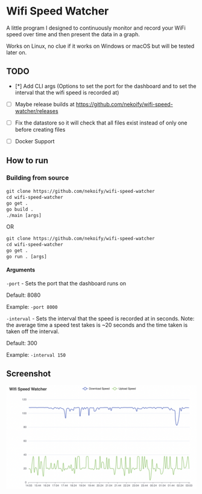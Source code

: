 # Wifi Speed Watcher

A little program I designed to continuously monitor and record your WiFi speed over time and then present the data in a graph.
 
Works on Linux, no clue if it works on Windows or macOS but will be tested later on.

## TODO
- [*] Add CLI args (Options to set the port for the dashboard and to set the interval that the wifi speed is recorded at)
- [ ] Maybe release builds at https://github.com/nekoify/wifi-speed-watcher/releases
- [ ] Fix the datastore so it will check that all files exist instead of only one before creating files
- [ ] Docker Support


## How to run
### Building from source
```
git clone https://github.com/nekoify/wifi-speed-watcher
cd wifi-speed-watcher
go get .
go build .
./main [args]
```
OR
```
git clone https://github.com/nekoify/wifi-speed-watcher
cd wifi-speed-watcher
go get .
go run . [args]
```
#### Arguments
`-port` - Sets the port that the dashboard runs on
 
 Default: 8080
  
 Example: `-port 8000`
 
  
`-interval` - Sets the interval that the speed is recorded at in seconds. Note: the average time a speed test takes is ~20 seconds and the time taken is taken off the interval.
  
 Default: 300
  
 Example: `-interval 150`
 

## Screenshot

![Screenshot](https://raw.githubusercontent.com/nekoify/wifi-speed-watcher/main/assets/screenshot1.png)


